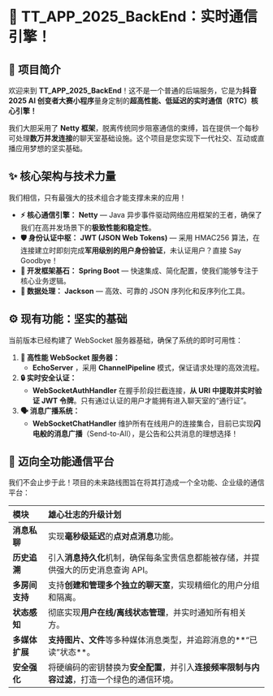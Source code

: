 # 🚀 TT_APP_2025_BackEnd：实时通信引擎！

## 🌟 项目简介

欢迎来到 **TT_APP_2025_BackEnd**！这不是一个普通的后端服务，它是为**抖音 2025 AI 创变者大赛小程序**量身定制的**超高性能、低延迟的实时通信（RTC）核心引擎！**

我们大胆采用了 **Netty 框架**，脱离传统同步阻塞通信的束缚，旨在提供一个每秒可处理**数万并发连接**的聊天室基础设施。这个项目是您实现下一代社交、互动或直播应用梦想的坚实基础。

## ✨ 核心架构与技术力量

我们相信，只有最强大的技术组合才能支撑未来的应用！

* **⚡️ 核心通信引擎：** **Netty** — Java 异步事件驱动网络应用框架的王者，确保了我们在高并发场景下的**极致性能和稳定性**。
* **🛡️ 身份认证中枢：** **JWT (JSON Web Tokens)** — 采用 HMAC256 算法，在连接建立时即刻完成**军用级别的用户身份验证**，未认证用户？直接 Say Goodbye！
* **🧩 开发框架基石：** **Spring Boot** — 快速集成、简化配置，使我们能够专注于核心业务逻辑。
* **📐 数据处理：** **Jackson** — 高效、可靠的 JSON 序列化和反序列化工具。

## ⚙️ 现有功能：坚实的基础

当前版本已经构建了 WebSocket 服务器基础，确保了系统的即时可用性：

1.  **🚀 高性能 WebSocket 服务器：**
    * **EchoServer** ，采用 **ChannelPipeline** 模式，保证请求处理的高效流程。
2.  **🔒 实时安全认证：**
    * **WebSocketAuthHandler** 在握手阶段拦截连接，**从 URI 中提取并实时验证 JWT 令牌**。只有通过认证的用户才能拥有进入聊天室的“通行证”。
3.  **🗣️ 消息广播系统：**
    * **WebSocketChatHandler** 维护所有在线用户的连接集合，目前已实现**闪电般的消息广播**（Send-to-All），是公告和公共消息的理想选择！

## 🌌 迈向全功能通信平台

我们不会止步于此！项目的未来路线图旨在将其打造成一个全功能、企业级的通信平台：

| 模块 | 雄心壮志的升级计划 |
| :--- | :--- |
| **消息私聊** | 实现**毫秒级延迟**的**点对点消息**功能。 |
| **历史追溯** | 引入**消息持久化**机制，确保每条宝贵信息都能被存储，并提供强大的历史消息查询 API。 |
| **多房间支持** | 支持**创建和管理多个独立的聊天室**，实现精细化的用户分组和隔离。 |
| **状态感知** | 彻底实现**用户在线/离线状态管理**，并实时通知所有相关方。 |
| **多媒体扩展** | **支持图片、文件**等多种媒体消息类型，并追踪消息的**“已读”状态**。 |
| **安全强化** | 将硬编码的密钥替换为**安全配置**，并引入**连接频率限制与内容过滤**，打造一个绿色的通信环境。 |
